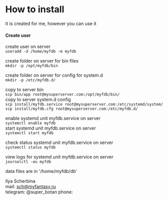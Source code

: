 # How to install
It is created for me, however you can use it

#### Create user
create user on server  
`useradd -d /home/myfdb -m myfdb`  

create folder on server for bin files  
`mkdir -p /opt/myfdb/bin`  

create folder on server for config for system.d  
`mkdir -p /etc/myfdb.d/`  

copy to server bin  
`scp bin/app root@mysuperserver.com:/opt/myfdb/bin/`  
copy to server system.d config  
`scp install/myfdb.service root@mysuperserver.com:/etc/systemd/system/`  
`scp install/myfdb.cfg root@mysuperserver.com:/etc/myfdb.d/`  

enable systemd unit myfdb.service on server  
`systemctl enable myfdb`  
start systemd unit myfdb.service on server  
`systemctl start myfdb`  

check status systemd unit myfdb.service on server  
`systemctl status myfdb`  

view logs for systemd unit myfdb.service on server  
`journalctl -eu myfdb`  

data files are in '/home/myfdb/db'  





Ilya  Scherbina  
mail: sch@myfantasy.ru  
telegram: @super_botan
phone: 